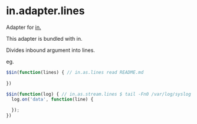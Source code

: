 # in.adapter.lines

Adapter for [in.](https://github.com/nomilous/in.)

This adapter is bundled with in.

Divides inbound argument into lines.

eg.

```javascript
$$in(function(lines) { // in.as.lines read README.md
  
})
```


```javascript
$$in(function(log) { // in.as.stream.lines $ tail -Fn0 /var/log/syslog
  log.on('data', function(line) {

  });
})
```
